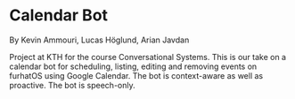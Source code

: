 # Calendar Bot
By Kevin Ammouri, Lucas Höglund, Arian Javdan

Project at KTH for the course Conversational Systems. This is our take on a
calendar bot for scheduling, listing, editing and removing events on furhatOS using
Google Calendar. The bot is context-aware as well as proactive. 
The bot is speech-only.
